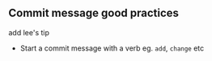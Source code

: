 ## Commit message good practices

add lee's tip

- Start a commit message with a verb eg. `add`, `change` etc

